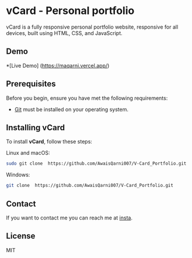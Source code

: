 # vCard - Personal portfolio


vCard is a fully responsive personal portfolio website, responsive for all devices, built using HTML, CSS, and JavaScript.

## Demo

*[Live Demo] (https://maqarni.vercel.app/)

## Prerequisites

Before you begin, ensure you have met the following requirements:

* [Git](https://git-scm.com/downloads "Download Git") must be installed on your operating system.

## Installing vCard

To install **vCard**, follow these steps:

Linux and macOS:

```bash
sudo git clone  https://github.com/AwaisQarni007/V-Card_Portfolio.git
```

Windows:

```bash
git clone  https://github.com/AwaisQarni007/V-Card_Portfolio.git
```

## Contact

If you want to contact me you can reach me at [insta](https://www.instagram.com/maqarni_07/?igshid=YmMyMTA2M2Y%3D).

## License

MIT
